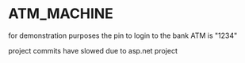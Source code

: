 # ATM_MACHINE
 for demonstration purposes the pin to login to the bank ATM is "1234"


project commits have slowed due to asp.net project 
